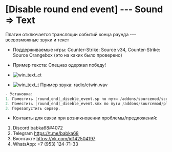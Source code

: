 # [Disable round end event] --- Sound => Text
Плагин отключается трансляции событий конца раунда --- всевозможные звуки и текст
- Поддерживаемые игры: Counter-Strike: Source v34, Counter-Strike: Source Orangebox (это на каких было проверено) 

- Пример текста: Спецназ одержал победу!
- ![win_text_ct](https://user-images.githubusercontent.com/30433617/224519025-b23e7c77-e099-4669-a461-b660f5a27ea8.png)
- ![win_text_t](https://user-images.githubusercontent.com/30433617/224519074-7197717d-7c04-4987-8385-f08a0dc2a315.png)
Пример звука: radio/ctwin.wav

```cpp
- Установка:
1. Поместить [round_end]_diseble_event.sp по пути /addons/sourcemod/scripting
2. Поместить [round_end]_diseble_event.smx по пути /addons/sourcemod/plugins
3. Перезапустить сервер.
```
- Контакты для связи при возникновении проблемы/предложений:

1. Discord babka68#4072
2. Telegram https://t.me/babka68
3. Вконтакте https://vk.com/id142504197
4. WhatsApp: +7 (953) 124-71-33
